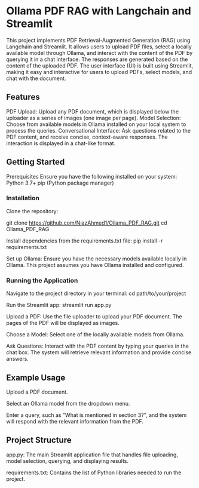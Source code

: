 # Ollama PDF RAG with Langchain and Streamlit

This project implements PDF Retrieval-Augmented Generation (RAG) using Langchain and Streamlit. It allows users to upload PDF files, select a locally available model through Ollama, and interact with the content of the PDF by querying it in a chat interface. The responses are generated based on the content of the uploaded PDF.
The user interface (UI) is built using Streamlit, making it easy and interactive for users to upload PDFs, select models, and chat with the document.

## Features
PDF Upload: Upload any PDF document, which is displayed below the uploader as a series of images (one image per page).
Model Selection: Choose from available models in Ollama installed on your local system to process the queries.
Conversational Interface: Ask questions related to the PDF content, and receive concise, context-aware responses. The interaction is displayed in a chat-like format.

## Getting Started
Prerequisites
Ensure you have the following installed on your system:
Python 3.7+
pip (Python package manager)



### Installation
Clone the repository:

git clone https://github.com/NiazAhmed1/Ollama_PDF_RAG.git
cd Ollama_PDF_RAG

Install dependencies from the requirements.txt file:
pip install -r requirements.txt

Set up Ollama: Ensure you have the necessary models available locally in Ollama. This project assumes you have Ollama installed and configured.



### Running the Application
Navigate to the project directory in your terminal:
cd path/to/your/project

Run the Streamlit app:
streamlit run app.py

Upload a PDF: Use the file uploader to upload your PDF document. The pages of the PDF will be displayed as images.

Choose a Model: Select one of the locally available models from Ollama.

Ask Questions: Interact with the PDF content by typing your queries in the chat box. The system will retrieve relevant information and provide concise answers.



## Example Usage
Upload a PDF document.

Select an Ollama model from the dropdown menu.

Enter a query, such as "What is mentioned in section 3?", and the system will respond with the relevant information from the PDF.


## Project Structure
app.py: The main Streamlit application file that handles file uploading, model selection, querying, and displaying results.

requirements.txt: Contains the list of Python libraries needed to run the project. 


